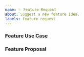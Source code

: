 ```yaml
---
name: ✨ Feature Request
about: Suggest a new feature idea.
labels: feature request
---
```


<!--
Thanks for your interest in Leon! ❤️
Please check if there is no similar issue before creating this one.
-->

### Feature Use Case

### Feature Proposal
